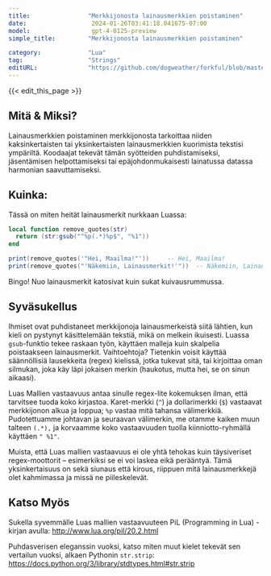 ```yaml
---
title:                "Merkkijonosta lainausmerkkien poistaminen"
date:                  2024-01-26T03:41:18.041675-07:00
model:                 gpt-4-0125-preview
simple_title:         "Merkkijonosta lainausmerkkien poistaminen"

category:             "Lua"
tag:                  "Strings"
editURL:              "https://github.com/dogweather/forkful/blob/master/content/fi/lua/removing-quotes-from-a-string.md"
---
```


{{< edit_this_page >}}

## Mitä & Miksi?
Lainausmerkkien poistaminen merkkijonosta tarkoittaa niiden kaksinkertaisten tai yksinkertaisten lainausmerkkien kuorimista tekstisi ympäriltä. Koodaajat tekevät tämän syötteiden puhdistamiseksi, jäsentämisen helpottamiseksi tai epäjohdonmukaisesti lainatussa datassa harmonian saavuttamiseksi.

## Kuinka:
Tässä on miten heität lainausmerkit nurkkaan Luassa:

```lua
local function remove_quotes(str)
  return (str:gsub("^%p(.*)%p$", "%1"))
end

print(remove_quotes('"Hei, Maailma!"'))     -- Hei, Maailma!
print(remove_quotes("'Näkemiin, Lainausmerkit!'"))  -- Näkemiin, Lainausmerkit!
```

Bingo! Nuo lainausmerkit katosivat kuin sukat kuivausrummussa.

## Syväsukellus
Ihmiset ovat puhdistaneet merkkijonoja lainausmerkeistä siitä lähtien, kun kieli on pystynyt käsittelemään tekstiä, mikä on melkein ikuisesti. Luassa `gsub`-funktio tekee raskaan työn, käyttäen malleja kuin skalpelia poistaakseen lainausmerkit. Vaihtoehtoja? Tietenkin voisit käyttää säännöllisiä lausekkeita (regex) kielissä, jotka tukevat sitä, tai kirjoittaa oman silmukan, joka käy läpi jokaisen merkin (haukotus, mutta hei, se on sinun aikaasi).

Luas Mallien vastaavuus antaa sinulle regex-lite kokemuksen ilman, että tarvitsee tuoda koko kirjastoa. Karet-merkki (`^`) ja dollarimerkki (`$`) vastaavat merkkijonon alkua ja loppua; `%p` vastaa mitä tahansa välimerkkiä. Pudotettuamme johtavan ja seuraavan välimerkin, me otamme kaiken muun talteen `(.*),` ja korvaamme koko vastaavuuden tuolla kiinniotto-ryhmällä käyttäen `" %1"`.

Muista, että Luas mallien vastaavuus ei ole yhtä tehokas kuin täysiveriset regex-moottorit – esimerkiksi se ei voi laskea eikä perääntyä. Tämä yksinkertaisuus on sekä siunaus että kirous, riippuen mitä lainausmerkkejä olet kahmimassa ja missä ne piileskelevät.

## Katso Myös
Sukella syvemmälle Luas mallien vastaavuuteen PiL (Programming in Lua) -kirjan avulla: http://www.lua.org/pil/20.2.html

Puhdasverisen eleganssin vuoksi, katso miten muut kielet tekevät sen vertailun vuoksi, alkaen Pythonin `str.strip`: https://docs.python.org/3/library/stdtypes.html#str.strip
